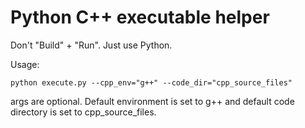 # Python C++ executable helper
Don't "Build" + "Run". Just use Python.

Usage:
```
python execute.py --cpp_env="g++" --code_dir="cpp_source_files"
```
args are optional. 
Default environment is set to g++ and default code directory is set to cpp_source_files.